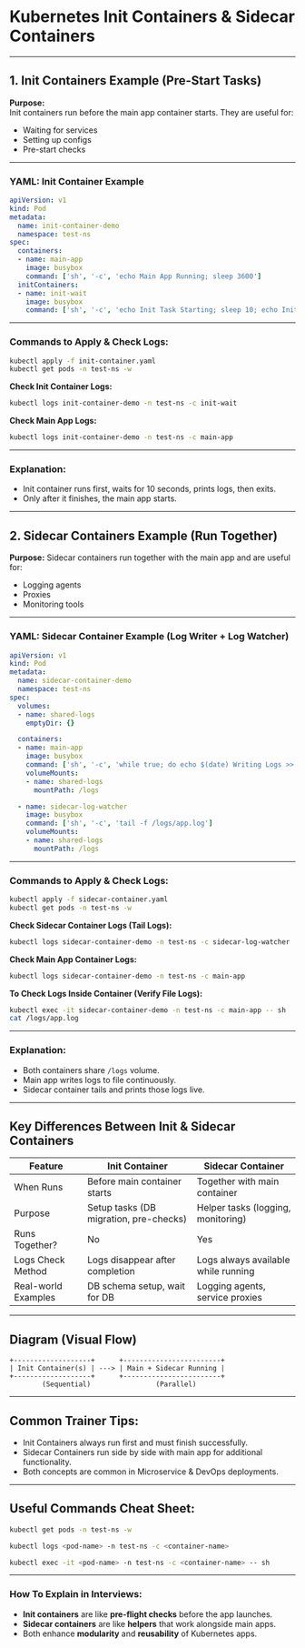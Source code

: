 # Kubernetes Init Containers & Sidecar Containers

---

## 1. Init Containers Example (Pre-Start Tasks)

**Purpose:**  
Init containers run before the main app container starts. They are useful for:
- Waiting for services
- Setting up configs
- Pre-start checks

---

### YAML: Init Container Example

```yaml
apiVersion: v1
kind: Pod
metadata:
  name: init-container-demo
  namespace: test-ns
spec:
  containers:
  - name: main-app
    image: busybox
    command: ['sh', '-c', 'echo Main App Running; sleep 3600']
  initContainers:
  - name: init-wait
    image: busybox
    command: ['sh', '-c', 'echo Init Task Starting; sleep 10; echo Init Task Done']
````

---

### Commands to Apply & Check Logs:

```bash
kubectl apply -f init-container.yaml
kubectl get pods -n test-ns -w
```

**Check Init Container Logs:**

```bash
kubectl logs init-container-demo -n test-ns -c init-wait
```

**Check Main App Logs:**

```bash
kubectl logs init-container-demo -n test-ns -c main-app
```

---

### Explanation:

* Init container runs first, waits for 10 seconds, prints logs, then exits.
* Only after it finishes, the main app starts.

---

## 2. Sidecar Containers Example (Run Together)

**Purpose:**
Sidecar containers run together with the main app and are useful for:

* Logging agents
* Proxies
* Monitoring tools

---

### YAML: Sidecar Container Example (Log Writer + Log Watcher)

```yaml
apiVersion: v1
kind: Pod
metadata:
  name: sidecar-container-demo
  namespace: test-ns
spec:
  volumes:
  - name: shared-logs
    emptyDir: {}

  containers:
  - name: main-app
    image: busybox
    command: ['sh', '-c', 'while true; do echo $(date) Writing Logs >> /logs/app.log; sleep 5; done']
    volumeMounts:
    - name: shared-logs
      mountPath: /logs

  - name: sidecar-log-watcher
    image: busybox
    command: ['sh', '-c', 'tail -f /logs/app.log']
    volumeMounts:
    - name: shared-logs
      mountPath: /logs
```

---

### Commands to Apply & Check Logs:

```bash
kubectl apply -f sidecar-container.yaml
kubectl get pods -n test-ns -w
```

**Check Sidecar Container Logs (Tail Logs):**

```bash
kubectl logs sidecar-container-demo -n test-ns -c sidecar-log-watcher
```

**Check Main App Container Logs:**

```bash
kubectl logs sidecar-container-demo -n test-ns -c main-app
```

**To Check Logs Inside Container (Verify File Logs):**

```bash
kubectl exec -it sidecar-container-demo -n test-ns -c main-app -- sh
cat /logs/app.log
```

---

### Explanation:

* Both containers share `/logs` volume.
* Main app writes logs to file continuously.
* Sidecar container tails and prints those logs live.

---

## Key Differences Between Init & Sidecar Containers

| Feature             | Init Container                         | Sidecar Container                   |
| ------------------- | -------------------------------------- | ----------------------------------- |
| When Runs           | Before main container starts           | Together with main container        |
| Purpose             | Setup tasks (DB migration, pre-checks) | Helper tasks (logging, monitoring)  |
| Runs Together?      | No                                     | Yes                                 |
| Logs Check Method   | Logs disappear after completion        | Logs always available while running |
| Real-world Examples | DB schema setup, wait for DB           | Logging agents, service proxies     |

---

## Diagram (Visual Flow)

```
+-------------------+      +------------------------+
| Init Container(s) | ---> | Main + Sidecar Running |
+-------------------+      +------------------------+
        (Sequential)                (Parallel)
```

---

## Common Trainer Tips:

* Init Containers always run first and must finish successfully.
* Sidecar Containers run side by side with main app for additional functionality.
* Both concepts are common in Microservice & DevOps deployments.

---

## Useful Commands Cheat Sheet:

```bash
kubectl get pods -n test-ns -w

kubectl logs <pod-name> -n test-ns -c <container-name>

kubectl exec -it <pod-name> -n test-ns -c <container-name> -- sh
```

---

### How To Explain in Interviews:

* **Init containers** are like **pre-flight checks** before the app launches.
* **Sidecar containers** are like **helpers** that work alongside main apps.
* Both enhance **modularity** and **reusability** of Kubernetes apps.

